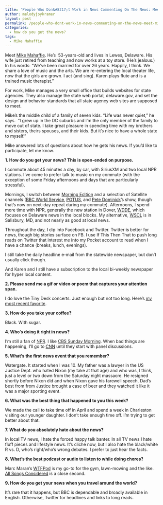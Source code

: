 ```yaml
---
title: 'People Who Don&#8217;t Work in News Commenting On The News: Meet Mike'
author: melodyjoykramer
layout: post
permalink: /people-who-dont-work-in-news-commenting-on-the-news-meet-mike/
categories:
  - how do you get the news?
tags:
  - Mike Mahaffie
---
```

Meet [Mike Mahaffie][1]. He&#8217;s  53-years-old and lives in Lewes, Delaware. His wife just retired from teaching and now works at a toy store. (He&#8217;s jealous.) In his words: &#8220;We’ve been married for over 26 years. Happily, I think. We share a love of music and the arts. We are re-entering the local theater life, now that the girls are grown. I act (and sing). Karen plays flute and is a trained music therapist.&#8221;

For work, Mike manages a very small office that builds websites for state agencies. They also manage the state web portal, delaware.gov, and set the design and behavior standards that all state agency web sites are supposed to meet.

Mike&#8217;s the middle child of a family of seven kids. &#8220;Life was never quiet,&#8221; he says.  &#8220;I grew up in the DC suburbs and I’m the only member of the family to move out of state. I take great pleasure in spending time with my brothers and sisters, theirs spouses, and their kids. But it’s nice to have a whole state to myself.&#8221;

Mike answered lots of questions about how he gets his news. If you&#8217;d like to participate, let me know.

**1. How do you get your news? This is open-ended on purpose.**

I commute about 45 minutes a day, by car, with SiriusXM and two local NPR stations. I’ve come to prefer talk to music on my commute (with the exception of some Friday afternoons and days that are particularly stressful).

Mornings, I switch between [Morning Edition][2] and a selection of Satellite channels ([BBC World Service][3], [POTUS][4], and [Pete Dominick][5]’s show, though that’s now on next-day repeat during my commute). Afternoons, I spend more time with NPR, generally the new station in Dover, [WDDE][6], which focuses on Delaware news in the local blocks. My alternative, [WSCL][7] is in Salisbury, MD, and not nearly as good at local news.

Throughout the day, I dip into Facebook and Twitter. Twitter is better for news, though big stories surface on FB. I use If This Then That to push long reads on Twitter that interest me into my Pocket account to read when I have a chance (breaks, lunch, evenings).

I still take the daily headline e-mail from the statewide newspaper, but don’t usually click though.

And Karen and I still have a subscription to the local bi-weekly newspaper for hyper local content.

**2. Please send me a gif or video or poem that captures your attention span.**

I do love the Tiny Desk concerts. Just enough but not too long. Here’s [my most recent favorite][8].

**3. How do you take your coffee?**

Black. With sugar.

**4. Who&#8217;s doing it right in news?**

I’m still a fan of [NPR][9]. I like [CBS Sunday Morning][10]. When bad things are happening, I’ll go to [CNN][11] until they start with panel discussions.

**5. What&#8217;s the first news event that you remember?**

Watergate. It started when I was 10. My father was a lawyer in the US Justice Dept. who hated Nixon (my take at that age) and who was, I think, just a level or two down from the Saturday night massacre. He resigned shortly before Nixon did and when Nixon gave his farewell speech, Dad’s best from from Justice brought a case of beer and they watched it like it was a major sporting event.

**6. What was the best thing that happened to you this week?**

We made the call to take time off in April and spend a week in Charleston visiting our younger daughter. I don’t take enough time off. I’m trying to get better about that.

**7. What do you absolutely hate about the news?**

In local TV news, I hate the forced happy talk banter. In all TV news I hate fluff pieces and lifestyle news. It’s cliché now, but I also hate the black/white R vs. D, who’s right/who’s wrong debates. I prefer to just hear the facts.

**8. What&#8217;s the best podcast or audio to listen to while doing chores?**

Marc Maran’s [WTFPod][12] is my go-to for the gym, lawn-mowing and the like. [All Songs Considered][13] is a close second.

**9. How do you get your news when you travel around the world?**

It’s rare that it happens, but BBC is dependable and broadly available in English. Otherwise, Twitter for headlines and links to long reads.

 [1]: https://twitter.com/mmahaffie
 [2]: http://www.npr.org/programs/morning-edition/
 [3]: http://www.bbc.co.uk/worldserviceradio
 [4]: http://www.siriusxm.com/potus
 [5]: http://standupwithpetedominick.com/
 [6]: http://www.wdde.org/
 [7]: http://delmarvapublicradio.net/
 [8]: https://www.youtube.com/watch?v=abQRt6p8T7g&feature=share
 [9]: http://www.npr.org/
 [10]: http://www.cbsnews.com/sunday-morning/
 [11]: http://www.cnn.com/
 [12]: http://www.wtfpod.com/
 [13]: http://www.npr.org/blogs/allsongs/